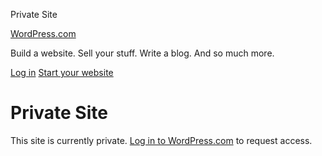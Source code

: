 Private Site



 


[WordPress.com](https://wordpress.com/?ref=private_site "WordPress.com")

Build a website. Sell your stuff. Write a blog. And so much more.

[Log in](//wordpress.com/log-in?redirect_to=https%3A%2F%2Fsbscourseadvising9.wordpress.com%2F)
[Start your website](https://wordpress.com/?ref=private_site)

Private Site
============

This site is currently private. [Log in to WordPress.com](//wordpress.com/log-in?redirect_to=https%3A%2F%2Fsbscourseadvising9.wordpress.com%2F) to request access.